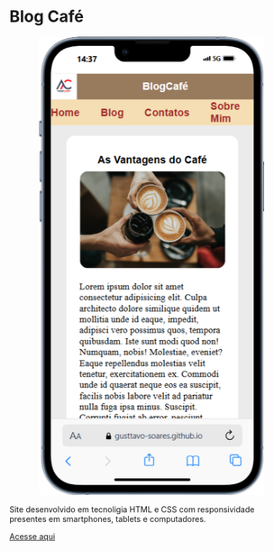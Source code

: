 # Blog Café

<div align=center>
    <img src ="./img/iPhone-13-PRO-gusttavo-soares.github.io.png " width=400>
</div>

Site desenvolvido em tecnoligia HTML e CSS com responsividade presentes em smartphones, tablets e computadores.

[Acesse aqui](https://gusttavo-soares.github.io/cafeblog/)